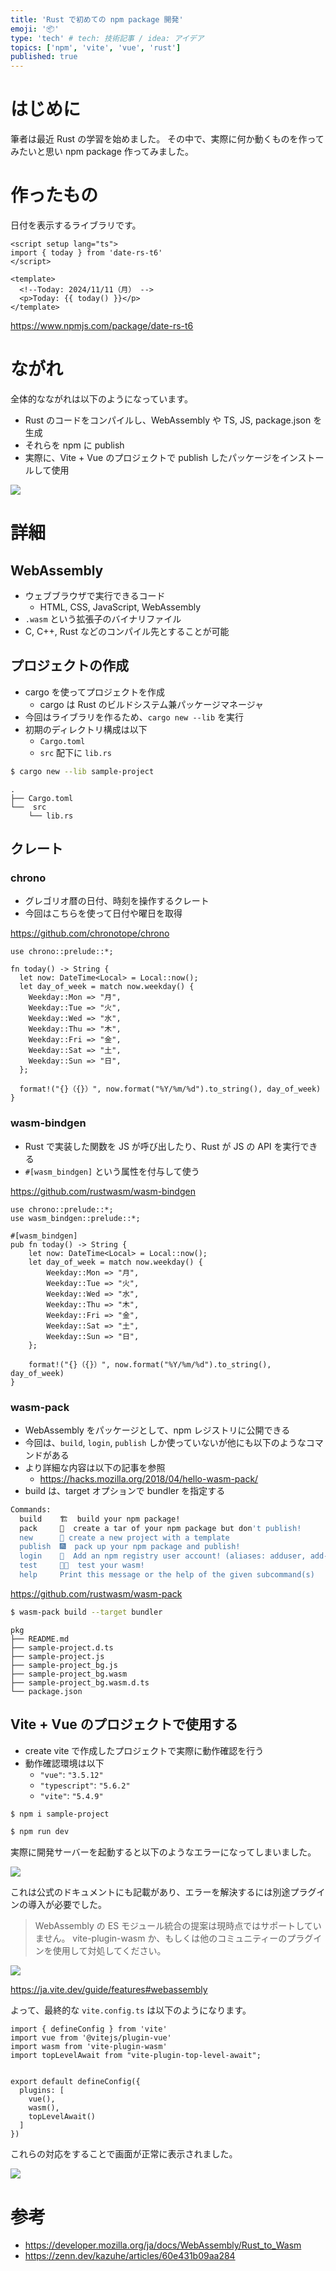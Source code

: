 ```yaml
---
title: 'Rust で初めての npm package 開発'
emoji: '📦'
type: 'tech' # tech: 技術記事 / idea: アイデア
topics: ['npm', 'vite', 'vue', 'rust']
published: true
---
```


# はじめに

筆者は最近 Rust の学習を始めました。
その中で、実際に何か動くものを作ってみたいと思い npm package 作ってみました。

# 作ったもの

日付を表示するライブラリです。

```vue
<script setup lang="ts">
import { today } from 'date-rs-t6'
</script>

<template>
  <!--Today: 2024/11/11（月） -->
  <p>Today: {{ today() }}</p>
</template>
```

https://www.npmjs.com/package/date-rs-t6

# ながれ

全体的なながれは以下のようになっています。

- Rust のコードをコンパイルし、WebAssembly や TS, JS, package.json を生成
- それらを npm に publish
- 実際に、Vite + Vue のプロジェクトで publish したパッケージをインストールして使用

![](https://storage.googleapis.com/zenn-user-upload/1b8cc5a098de-20241110.png)

# 詳細

## WebAssembly

- ウェブブラウザで実行できるコード
  - HTML, CSS, JavaScript, WebAssembly
- `.wasm` という拡張子のバイナリファイル
- C, C++, Rust などのコンパイル先とすることが可能

## プロジェクトの作成

- cargo を使ってプロジェクトを作成
  - cargo は Rust のビルドシステム兼パッケージマネージャ
- 今回はライブラリを作るため、`cargo new --lib` を実行
- 初期のディレクトリ構成は以下
  - `Cargo.toml`
  - `src` 配下に `lib.rs`

```zsh
$ cargo new --lib sample-project
```

```
.
├── Cargo.toml
└──  src
    └── lib.rs
```

## クレート

### chrono

- グレゴリオ暦の日付、時刻を操作するクレート
- 今回はこちらを使って日付や曜日を取得

https://github.com/chronotope/chrono

```rust: src/lib.rs
use chrono::prelude::*;

fn today() -> String {
  let now: DateTime<Local> = Local::now();
  let day_of_week = match now.weekday() {
    Weekday::Mon => "月",
    Weekday::Tue => "火",
    Weekday::Wed => "水",
    Weekday::Thu => "木",
    Weekday::Fri => "金",
    Weekday::Sat => "土",
    Weekday::Sun => "日",
  };

  format!("{}（{}）", now.format("%Y/%m/%d").to_string(), day_of_week)
}
```

### wasm-bindgen

- Rust で実装した関数を JS が呼び出したり、Rust が JS の API を実行できる
- `#[wasm_bindgen]` という属性を付与して使う

https://github.com/rustwasm/wasm-bindgen

```rust: src/lib.rs
use chrono::prelude::*;
use wasm_bindgen::prelude::*;

#[wasm_bindgen]
pub fn today() -> String {
    let now: DateTime<Local> = Local::now();
    let day_of_week = match now.weekday() {
        Weekday::Mon => "月",
        Weekday::Tue => "火",
        Weekday::Wed => "水",
        Weekday::Thu => "木",
        Weekday::Fri => "金",
        Weekday::Sat => "土",
        Weekday::Sun => "日",
    };

    format!("{}（{}）", now.format("%Y/%m/%d").to_string(), day_of_week)
}
```

### wasm-pack

- WebAssembly をパッケージとして、npm レジストリに公開できる
- 今回は、`build`, `login`, `publish` しか使っていないが他にも以下のようなコマンドがある
- より詳細な内容は以下の記事を参照
  - https://hacks.mozilla.org/2018/04/hello-wasm-pack/
- build は、target オプションで bundler を指定する

```zsh
Commands:
  build    🏗️  build your npm package!
  pack     🍱  create a tar of your npm package but don't publish!
  new      🐑 create a new project with a template
  publish  🎆  pack up your npm package and publish!
  login    👤  Add an npm registry user account! (aliases: adduser, add-user)
  test     👩‍🔬  test your wasm!
  help     Print this message or the help of the given subcommand(s)
```

https://github.com/rustwasm/wasm-pack

```zsh
$ wasm-pack build --target bundler
```

```
pkg
├── README.md
├── sample-project.d.ts
├── sample-project.js
├── sample-project_bg.js
├── sample-project_bg.wasm
├── sample-project_bg.wasm.d.ts
└── package.json
```

## Vite + Vue のプロジェクトで使用する

- create vite で作成したプロジェクトで実際に動作確認を行う
- 動作確認環境は以下
  - `"vue"`: `"3.5.12"`
  - `"typescript"`: `"5.6.2"`
  - `"vite"`: `"5.4.9"`

```zsh
$ npm i sample-project
```

```zsh
$ npm run dev
```

実際に開発サーバーを起動すると以下のようなエラーになってしまいました。

![](https://storage.googleapis.com/zenn-user-upload/92b86ddf365e-20241110.png)

これは公式のドキュメントにも記載があり、エラーを解決するには別途プラグインの導入が必要でした。

> WebAssembly の ES モジュール統合の提案は現時点ではサポートしていません。 vite-plugin-wasm か、もしくは他のコミュニティーのプラグインを使用して対処してください。

![](https://storage.googleapis.com/zenn-user-upload/751dcc2daee0-20241111.png)

https://ja.vite.dev/guide/features#webassembly

よって、最終的な `vite.config.ts` は以下のようになります。

```ts: vite.config.ts
import { defineConfig } from 'vite'
import vue from '@vitejs/plugin-vue'
import wasm from 'vite-plugin-wasm'
import topLevelAwait from "vite-plugin-top-level-await";


export default defineConfig({
  plugins: [
    vue(),
    wasm(),
    topLevelAwait()
  ]
})
```

これらの対応をすることで画面が正常に表示されました。

![](https://storage.googleapis.com/zenn-user-upload/816a33653c18-20241111.png)

# 参考

- https://developer.mozilla.org/ja/docs/WebAssembly/Rust_to_Wasm
- https://zenn.dev/kazuhe/articles/60e431b09aa284
